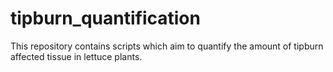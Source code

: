 # tipburn_quantification
This repository contains scripts which aim to quantify the amount of tipburn affected tissue in lettuce plants.  
